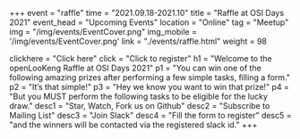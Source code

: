 +++
event = "raffle"
time = "2021.09.18-2021.10"
title = "Raffle at OSI Days 2021"
event_head = "Upcoming Events"
location = "Online"
tag = "Meetup"
img = "/img/events/EventCover.png"
img_mobile = '/img/events/EventCover.png'
link = "./events/raffle.html"
weight = 98

clickhere = "Click here"
click = "Click to register"
h1 = "Welcome to the openLooKeng Raffle at OSI Days 2021"
p1 = "You can win one of the following amazing prizes after performing a few simple tasks, filling a form."
p2 = "It’s that simple!"
p3 = "Hey we know you want to win that prize!"
p4 = "But you MUST perform the following tasks to be eligible for the lucky draw."
desc1 = "Star, Watch, Fork us on Github"
desc2 = "Subscribe to Mailing List"
desc3 = "Join Slack"
desc4 = "Fill the form to register"
desc5 = "and the winners will be contacted via the registered slack id."
+++